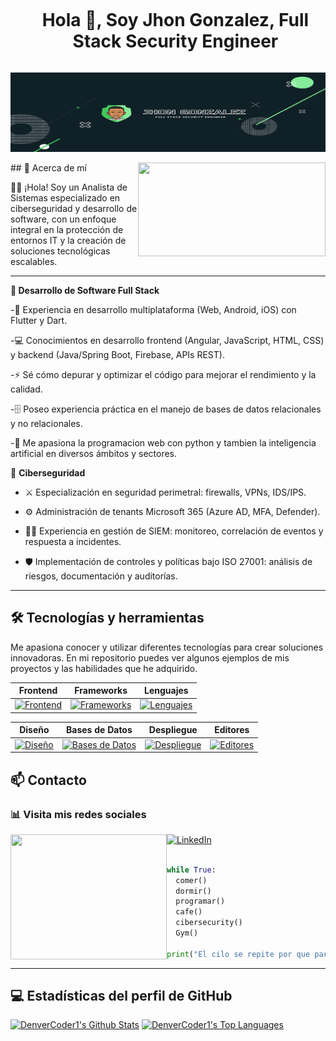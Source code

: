 <!--h1 without bottom border-->
<div id="user-content-toc">


  <ul align="center">
    <summary><h1 style="display: inline-block">Hola 👋, Soy Jhon Gonzalez, Full Stack Security Engineer </h1></summary>
  </ul>
</div>

![banner oficial](https://github.com/JjhonGgonzalez/JjhonGgonzalez/blob/main/banner.PNG)
<div>
## 🚀 Acerca de mí
<img align="right" width="300" height="150" src="https://i.pinimg.com/originals/35/58/0d/35580d64b9b883fd0e0678595fc2aefd.gif">

👨‍💻​​ ¡Hola! Soy un Analista de Sistemas especializado en ciberseguridad y desarrollo de software, con un enfoque integral en la protección de entornos IT y la creación de soluciones tecnológicas escalables.
</div>

---
**🔹 Desarrollo de Software Full Stack**

-📱 Experiencia en desarrollo multiplataforma (Web, Android, iOS) con Flutter y Dart.

-💻 Conocimientos en desarrollo frontend (Angular, JavaScript, HTML, CSS) y backend (Java/Spring Boot, Firebase, APIs REST).

-⚡ Sé cómo depurar y optimizar el código para mejorar el rendimiento y la calidad.

-🗄️ Poseo experiencia práctica en el manejo de bases de datos relacionales y no relacionales.

-🤖 Me apasiona la programacion web con python y tambien la inteligencia artificial en diversos ámbitos y sectores.

🔹 **Ciberseguridad**

- ⚔️​ Especialización en seguridad perimetral: firewalls, VPNs, IDS/IPS.

- ⚙️​ Administración de tenants Microsoft 365 (Azure AD, MFA, Defender).

- 🕵️‍♂️ Experiencia en gestión de SIEM: monitoreo, correlación de eventos y respuesta a incidentes.

- 🛡️​ Implementación de controles y políticas bajo ISO 27001: análisis de riesgos, documentación y auditorías.

---

## 🛠️ Tecnologías y herramientas
<p align="left">
Me apasiona conocer y utilizar diferentes tecnologías para crear soluciones innovadoras. En mi repositorio puedes ver algunos ejemplos de mis proyectos y las habilidades que he adquirido.
</p>

<div align="left">

| Frontend | Frameworks | Lenguajes | 
| ---------|------------|-----------|
| [![Frontend](https://skillicons.dev/icons?i=html,css,sass,js)](https://skillicons.dev) | [![Frameworks](https://skillicons.dev/icons?i=angular,flutter,django,spring,tailwind)](https://skillicons.dev) | [![Lenguajes](https://skillicons.dev/icons?i=java,py,cs,dart)](https://skillicons.dev) | [!

| Diseño | Bases de Datos | Despliegue | Editores |
| -------|-----------------|------------|----------|
| [![Diseño](https://skillicons.dev/icons?i=figma,xd)](https://skillicons.dev) | [![Bases de Datos](https://skillicons.dev/icons?i=mysql,mongodb,sqlite,postgres)](https://skillicons.dev) | [![Despliegue](https://skillicons.dev/icons?i=git,github,netlify,gitlab)](https://skillicons.dev) | [![Editores](https://skillicons.dev/icons?i=vscode,visualstudio,idea)](https://skillicons.dev) |


</div>


## 📫 Contacto   
<div align="left">
  
<h3>📊 Visita mis redes sociales</h3>
  
<img align="left" width="250" height="200" src="https://blog.ehcgroup.io/wp-content/uploads/2023/06/screenshot.14703.jpg?v=1688073857">

  
[![LinkedIn](https://img.shields.io/badge/LinkedIn-0A66C2?style=for-the-badge&logo=linkedin&logoColor=white)](https://www.linkedin.com/in/jjhon-ggonzalez/)


```python

while True:
  comer()
  dormir()
  programar()
  cafe()
  cibersecurity()
  Gym()

print("El cilo se repite por que para ser un buen Ingeniero, se debe tener buenoss habitos!")

```
---

## 💻 Estadísticas del perfil de GitHub

<a href="https://github.com/anuraghazra/github-readme-stats"><img alt="DenverCoder1's Github Stats" src="https://denvercoder1-github-readme-stats.vercel.app/api/?username=JjhonGgonzalez&show_icons=true&include_all_commits=true&count_private=true&theme=react&hide_border=true&bg_color=1F222E&title_color=43cb5e&icon_color=85ed99" height="192px"/></a>
  <a href="https://github.com/anuraghazra/github-readme-stats"><img alt="DenverCoder1's Top Languages" src="https://denvercoder1-github-readme-stats.vercel.app/api/top-langs/?username=JjhonGgonzalez&langs_count=8&layout=compact&theme=react&hide_border=true&bg_color=1F222E&title_color=43cb5e&icon_color=85ed99&hide=Jupyter%20Notebook,Roff" height="192px"/></a>
  <br/>
  </div>
